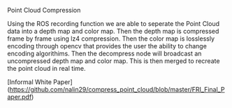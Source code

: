 Point Cloud Compression

Using the ROS recording function we are able to seperate the Point Cloud data into a
depth map and color map. Then the depth map is compressed frame by frame using lz4 compression.
Then the color map is losslessly encoding through opencv that provides the user the ability to 
change encoding algorithims. Then the decompress node will broadcast an uncompressed depth map
and color map. This is then merged to recreate the point cloud in real time.

[Informal White Paper] (https://github.com/nalin29/compress_point_cloud/blob/master/FRI_Final_Paper.pdf)
